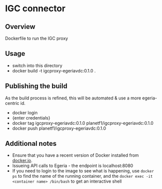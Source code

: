 <!-- SPDX-License-Identifier: CC-BY-4.0 -->
<!-- Copyright Contributors to the Egeria project. -->

# IGC connector 

## Overview

Dockerfile to run the IGC proxy

## Usage

 - switch into this directory
 - docker build -t igcproxy-egeriavdc:0.1.0 .

## Publishing the build

As the build process is refined, this will be automated & use a more
egeria-centric id.

 - docker login
 - {enter credentials}
 - docker tag igcproxy-egeriavdc:0.1.0 planetf1/igcproxy-egeriavdc:0.1.0
 - docker push planetf1/igcproxy-egeriavdc:0.1.0

## Additional notes

* Ensure that you have a recent version of Docker installed from
   [docker.io](http://www.docker.io).
* Issueing API calls to Egeria - the endpoint is localhost:8080
* If you need to login to the image to see what is happening, use `docker ps` to find the name of the running container, and the `docker exec -it <container name> /bin/bash` to get an interactive shell
